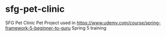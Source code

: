 # sfg-pet-clinic
SFG Pet Clinic
Pet Project used in https://www.udemy.com/course/spring-framework-5-beginner-to-guru Spring 5 training
